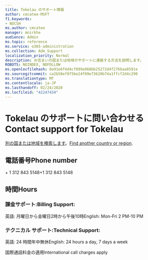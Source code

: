 ```yaml
---
title: Tokelau のサポート情報
author: cmcatee-MSFT
f1.keywords:
- NOCSH
ms.author: cmcatee
manager: mnirkhe
audience: Admin
ms.topic: reference
ms.service: o365-administration
ms.collection: Adm_Support
localization_priority: Normal
description: お住まいの国または地域のサポートに連絡する方法を説明します。
ROBOTS: NOINDEX, NOFOLLOW
ms.openlocfilehash: 0a91e6f4d4cf099a968bb25272d4f276baa8591e
ms.sourcegitcommit: ca2b58ef8f5be24f09e73620b74a1ffcf2d4c290
ms.translationtype: MT
ms.contentlocale: ja-JP
ms.lasthandoff: 02/24/2020
ms.locfileid: "42247434"
---
```

# <a name="contact-support-for-tokelau"></a><span data-ttu-id="1bb38-103">Tokelau のサポートに問い合わせる</span><span class="sxs-lookup"><span data-stu-id="1bb38-103">Contact support for Tokelau</span></span>

<span data-ttu-id="1bb38-104">[別の国または地域を検索します](../contact-support-for-business-products.md)。</span><span class="sxs-lookup"><span data-stu-id="1bb38-104">[Find another country or region](../contact-support-for-business-products.md).</span></span>

## <a name="phone-number"></a><span data-ttu-id="1bb38-105">電話番号</span><span class="sxs-lookup"><span data-stu-id="1bb38-105">Phone number</span></span>
<span data-ttu-id="1bb38-106">+ 1 312 843 5148</span><span class="sxs-lookup"><span data-stu-id="1bb38-106">+1 312 843 5148</span></span>

## <a name="hours"></a><span data-ttu-id="1bb38-107">時間</span><span class="sxs-lookup"><span data-stu-id="1bb38-107">Hours</span></span>
### <a name="billing-support"></a><span data-ttu-id="1bb38-108">課金サポート:</span><span class="sxs-lookup"><span data-stu-id="1bb38-108">Billing Support:</span></span>

<span data-ttu-id="1bb38-109">英語: 月曜日から金曜日2時から午後10時</span><span class="sxs-lookup"><span data-stu-id="1bb38-109">English: Mon-Fri 2 PM-10 PM</span></span>

### <a name="technical-support"></a><span data-ttu-id="1bb38-110">テクニカル サポート:</span><span class="sxs-lookup"><span data-stu-id="1bb38-110">Technical Support:</span></span>

<span data-ttu-id="1bb38-111">英語: 24 時間年中無休</span><span class="sxs-lookup"><span data-stu-id="1bb38-111">English: 24 hours a day, 7 days a week</span></span>

<span data-ttu-id="1bb38-112">国際通話料金の適用</span><span class="sxs-lookup"><span data-stu-id="1bb38-112">International call charges apply</span></span>